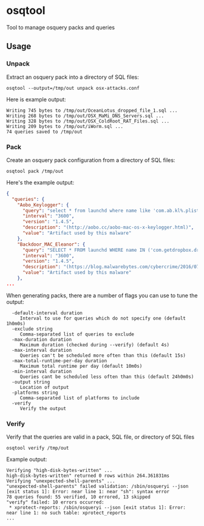 # osqtool

Tool to manage osquery packs and queries

## Usage

### Unpack

Extract an osquery pack into a directory of SQL files:

```shell
osqtool --output=/tmp/out unpack osx-attacks.conf
```

Here is example output:

```log
Writing 745 bytes to /tmp/out/OceanLotus_dropped_file_1.sql ...
Writing 268 bytes to /tmp/out/OSX_MaMi_DNS_Servers.sql ...
Writing 328 bytes to /tmp/out/OSX_ColdRoot_RAT_Files.sql ...
Writing 209 bytes to /tmp/out/iWorm.sql ...
74 queries saved to /tmp/out
```

### Pack

Create an osquery pack configuration from a directory of SQL files:

```shell
osqtool pack /tmp/out
```

Here's the example output:

```json
{
  "queries": {
    "Aobo_Keylogger": {
      "query": "select * from launchd where name like 'com.ab.kl%.plist';",
      "interval": "3600",
      "version": "1.4.5",
      "description": "(http://aobo.cc/aobo-mac-os-x-keylogger.html)",
      "value": "Artifact used by this malware"
    },
    "Backdoor_MAC_Eleanor": {
      "query": "SELECT * FROM launchd WHERE name IN ('com.getdropbox.dropbox.integritycheck.plist','com.getdropbox.dropbox.timegrabber.plist','com.getdropbox.dropbox.usercontent.plist');",
      "interval": "3600",
      "version": "1.4.5",
      "description": "(https://blog.malwarebytes.com/cybercrime/2016/07/new-mac-backdoor-malware-eleanor/)",
      "value": "Artifact used by this malware"
    },
...
```

When generating packs, there are a number of flags you can use to tune the output:

```
  -default-interval duration
     Interval to use for queries which do not specify one (default 1h0m0s)
  -exclude string
     Comma-separated list of queries to exclude
  -max-duration duration
     Maximum duration (checked during --verify) (default 4s)
  -max-interval duration
     Queries can't be scheduled more often than this (default 15s)
  -max-total-runtime-per-day duration
     Maximum total runtime per day (default 10m0s)
  -min-interval duration
     Queries cant be scheduled less often than this (default 24h0m0s)
  -output string
     Location of output
  -platforms string
     Comma-separated list of platforms to include
  -verify
     Verify the output
```

### Verify

Verify that the queries are valid in a pack, SQL file, or directory of SQL files

```shell
osqtool verify /tmp/out
```

Example output:

```log
Verifying "high-disk-bytes-written" ...
high-disk-bytes-written" returned 0 rows within 264.361831ms
Verifying "unexpected-shell-parents" ...
"unexpected-shell-parents" failed validation: /sbin/osqueryi --json [exit status 1]: Error: near line 1: near "sh": syntax error
78 queries found: 55 verified, 10 errored, 13 skipped
"verify" failed: 10 errors occurred:
 * xprotect-reports: /sbin/osqueryi --json [exit status 1]: Error: near line 1: no such table: xprotect_reports
...
```
